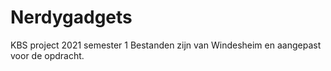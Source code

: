 # Nerdygadgets
KBS project 2021 semester 1
Bestanden zijn van Windesheim en aangepast voor de opdracht.
